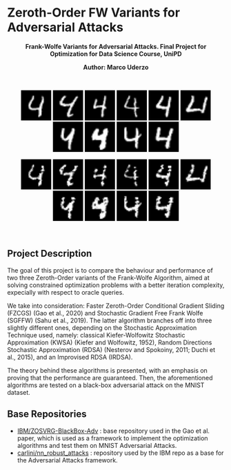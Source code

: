 # Zeroth-Order FW Variants for Adversarial Attacks
<p align="center">  
<b>Frank-Wolfe Variants for Adversarial Attacks. Final Project for Optimization for Data Science Course, UniPD</b>
</p>

<p align="center">  
<b>Author: Marco Uderzo</b>
</p>

</br>


<p align="center">
  
<img src="/Sample-Output/ZOSVRG-Sample-1/0004.png" width="70" height="70">
<img src="/Sample-Output/ZOSVRG-Sample-1/0006.png" width="70" height="70">
<img src="/Sample-Output/ZOSVRG-Sample-1/0019.png" width="70" height="70">
<img src="/Sample-Output/ZOSVRG-Sample-1/0024.png" width="70" height="70">
<img src="/Sample-Output/ZOSVRG-Sample-1/0027.png" width="70" height="70">
<img src="/Sample-Output/ZOSVRG-Sample-1/0033.png" width="70" height="70">
<img src="/Sample-Output/ZOSVRG-Sample-1/0042.png" width="70" height="70">
<img src="/Sample-Output/ZOSVRG-Sample-1/0048.png" width="70" height="70">
<img src="/Sample-Output/ZOSVRG-Sample-1/0049.png" width="70" height="70">
<img src="/Sample-Output/ZOSVRG-Sample-1/0056.png" width="70" height="70">

</p>

<p align="center">

<img src="/Sample-Output/ZOSVRG-Sample-1/Adv_id4_Orig4_Adv9.png" width="70" height="70">
<img src="/Sample-Output/ZOSVRG-Sample-1/Adv_id6_Orig4_Adv8.png" width="70" height="70">
<img src="/Sample-Output/ZOSVRG-Sample-1/Adv_id19_Orig4_Adv2.png" width="70" height="70">
<img src="/Sample-Output/ZOSVRG-Sample-1/Adv_id24_Orig4_Adv9.png" width="70" height="70">
<img src="/Sample-Output/ZOSVRG-Sample-1/Adv_id27_Orig4_Adv9.png" width="70" height="70">
<img src="/Sample-Output/ZOSVRG-Sample-1/Adv_id33_Orig4_Adv2.png" width="70" height="70">
<img src="/Sample-Output/ZOSVRG-Sample-1/Adv_id42_Orig4_Adv9.png" width="70" height="70">
<img src="/Sample-Output/ZOSVRG-Sample-1/Adv_id48_Orig4_Adv9.png" width="70" height="70">
<img src="/Sample-Output/ZOSVRG-Sample-1/Adv_id49_Orig4_Adv9.png" width="70" height="70">
<img src="/Sample-Output/ZOSVRG-Sample-1/Adv_id56_Orig4_Adv9.png" width="70" height="70">

</p>

</br>

## Project Description

 The goal of this project is to compare the behaviour and performance
 of two three Zeroth-Order variants of the Frank-Wolfe Algorithm, aimed at 
 solving constrained optimization problems with a better iteration complexity,
 expecially with respect to oracle queries.
 
 We take into consideration: Faster Zeroth-Order Conditional Gradient Sliding (FZCGS)
 (Gao et al., 2020) and Stochastic Gradient Free Frank Wolfe 
 (SGFFW) (Sahu et al., 2019). The latter algorithm branches off into three slightly different ones,
 depending on the Stochastic Approximation Technique used, namely: classical Kiefer-Wolfowitz
 Stochastic Approximation (KWSA) (Kiefer and Wolfowitz, 1952), Random Directions Stochastic Approximation
 (RDSA) (Nesterov and Spokoiny, 2011; Duchi et al., 2015), and an Improvised RDSA (IRDSA). 

 The theory behind these algorithms is presented, with an emphasis on proving that the performance are guaranteed. 
 Then, the aforementioned algorithms are tested on a black-box adversarial attack on the MNIST dataset. 

## Base Repositories

-  [IBM/ZOSVRG-BlackBox-Adv](https://github.com/IBM/ZOSVRG-BlackBox-Adv/tree/master) : base repository used in the Gao et al. paper, which is used as a framework to implement the optimization algorithms and test them on MNIST Adversarial Attacks.
-  [carlini/nn_robust_attacks](https://github.com/carlini/nn_robust_attacks) : repository used by the IBM repo as a base for the Adversarial Attacks framework.


